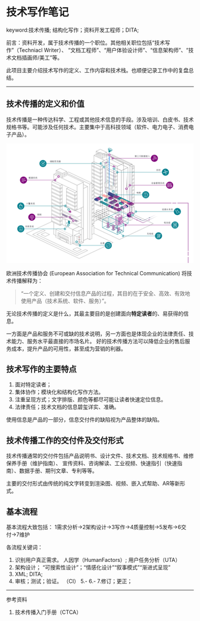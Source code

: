 # 技术写作笔记

keyword:技术传播; 结构化写作；资料开发工程师；DITA;

前言：资料开发，属于技术传播的一个职位。其他相关职位包括“技术写作”（Techniacl Writer）、
“文档工程师”、“用户体验设计师”、“信息架构师”、“技术文档插画师/美工”等。

此项目主要介绍技术写作的定义、工作内容和技术栈。也顺便记录工作中的复盘总结。

---

## 技术传播的定义和价值

技术传播是一种传达科学、工程或其他技术信息的手段。涉及培训、白皮书、技术规格书等。可能涉及任何技术。主要集中于高科技领域（软件、电力电子、消费电子产品）。

 ![pic](https://github.com/ffmpegzhou/Tech_Writer/blob/main/Pics/eg1.jpg)

欧洲技术传播协会 (European Association for Technical Communication) 将技术传播解释为：

> “一个定义、创建和交付信息产品的过程，其目的在于安全、高效、有效地使用产品（技术系统、软件、服务）”。

无论技术传播的定义是什么，其最主要目的是创建面向**特定读者**的、易获得的信息。

一方面是产品和服务不可或缺的技术说明，另一方面也是体现企业的法律责任、技术能力、服务水平最直接的市场名片。
好的技术传播方法可以降低企业的售后服务成本，提升产品的可用性，甚至成为营销的利器。

## 技术写作的主要特点
1. 面对特定读者；
2. 集体协作；模块化和结构化写作方法。
3. 注重呈现方式；文字排版、颜色等都尽可能让读者快速定位信息。
4. 法律责任；技术文档的信息碧玺详实、准确。

使用信息是产品的一部分，信息交付件的缺陷视为产品整体的缺陷。

## 技术传播工作的交付件及交付形式

技术传播通常的交付件包括产品说明书、设计文件、技术文档、技术规格书、维修保养手册（维护指南）、
宣传资料、咨询解读、工业视频、快速指引（快速指南）、数据手册、期刊文章、专利等等。

主要的交付形式由传统的纯文字转变到渲染图、视频、嵌入式帮助、AR等新形式。

## 基本流程

基本流程大致包括： 1需求分析->2架构设计->3写作->4质量控制->5发布->6交付->7维护

各流程关键词：
1. 识别用户真正需求。 人因学（HumanFactors）; 用户任务分析（UTA）
2. 架构设计； “可搜索性设计”；“情感化设计”“叙事模式”“渐进式呈现”
3. XML; DITA;
4. 审核；测试；验证。 （CI）
5.-
6.-
7.修订；更正；

---

参考资料
1. 技术传播入门手册（CTCA）
